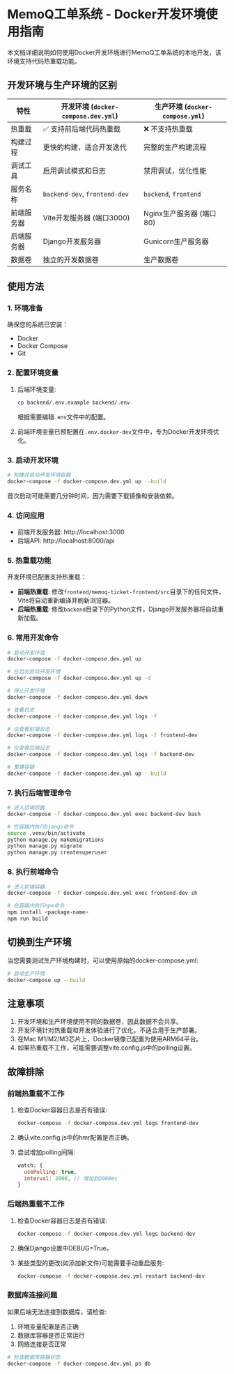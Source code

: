 # MemoQ工单系统 - Docker开发环境使用指南

本文档详细说明如何使用Docker开发环境进行MemoQ工单系统的本地开发，该环境支持代码热重载功能。

## 开发环境与生产环境的区别

| 特性 | 开发环境 (`docker-compose.dev.yml`) | 生产环境 (`docker-compose.yml`) |
|------|----------------------------------|------------------------------|
| 热重载 | ✅ 支持前后端代码热重载 | ❌ 不支持热重载 |
| 构建过程 | 更快的构建，适合开发迭代 | 完整的生产构建流程 |
| 调试工具 | 启用调试模式和日志 | 禁用调试，优化性能 |
| 服务名称 | `backend-dev`, `frontend-dev` | `backend`, `frontend` |
| 前端服务器 | Vite开发服务器 (端口3000) | Nginx生产服务器 (端口80) |
| 后端服务器 | Django开发服务器 | Gunicorn生产服务器 |
| 数据卷 | 独立的开发数据卷 | 生产数据卷 |

## 使用方法

### 1. 环境准备

确保您的系统已安装：
- Docker
- Docker Compose
- Git

### 2. 配置环境变量

1. 后端环境变量:
   ```bash
   cp backend/.env.example backend/.env
   ```
   根据需要编辑`.env`文件中的配置。

2. 前端环境变量已预配置在`.env.docker-dev`文件中，专为Docker开发环境优化。

### 3. 启动开发环境

```bash
# 构建并启动开发环境容器
docker-compose -f docker-compose.dev.yml up --build
```

首次启动可能需要几分钟时间，因为需要下载镜像和安装依赖。

### 4. 访问应用

- 前端开发服务器: http://localhost:3000
- 后端API: http://localhost:8000/api

### 5. 热重载功能

开发环境已配置支持热重载：

- **前端热重载**: 修改`frontend/memoq-ticket-frontend/src`目录下的任何文件，Vite将自动重新编译并刷新浏览器。
- **后端热重载**: 修改`backend`目录下的Python文件，Django开发服务器将自动重新加载。

### 6. 常用开发命令

```bash
# 启动开发环境
docker-compose -f docker-compose.dev.yml up

# 在后台启动开发环境
docker-compose -f docker-compose.dev.yml up -d

# 停止开发环境
docker-compose -f docker-compose.dev.yml down

# 查看日志
docker-compose -f docker-compose.dev.yml logs -f

# 仅查看前端日志
docker-compose -f docker-compose.dev.yml logs -f frontend-dev

# 仅查看后端日志
docker-compose -f docker-compose.dev.yml logs -f backend-dev

# 重建容器
docker-compose -f docker-compose.dev.yml up --build
```

### 7. 执行后端管理命令

```bash
# 进入后端容器
docker-compose -f docker-compose.dev.yml exec backend-dev bash

# 在容器内执行Django命令
source .venv/bin/activate
python manage.py makemigrations
python manage.py migrate
python manage.py createsuperuser
```

### 8. 执行前端命令

```bash
# 进入前端容器
docker-compose -f docker-compose.dev.yml exec frontend-dev sh

# 在容器内执行npm命令
npm install <package-name>
npm run build
```

## 切换到生产环境

当您需要测试生产环境构建时，可以使用原始的docker-compose.yml:

```bash
# 启动生产环境
docker-compose up --build
```

## 注意事项

1. 开发环境和生产环境使用不同的数据卷，因此数据不会共享。
2. 开发环境针对热重载和开发体验进行了优化，不适合用于生产部署。
3. 在Mac M1/M2/M3芯片上，Docker镜像已配置为使用ARM64平台。
4. 如果热重载不工作，可能需要调整vite.config.js中的polling设置。

## 故障排除

### 前端热重载不工作

1. 检查Docker容器日志是否有错误:
   ```bash
   docker-compose -f docker-compose.dev.yml logs frontend-dev
   ```

2. 确认vite.config.js中的hmr配置是否正确。

3. 尝试增加polling间隔:
   ```javascript
   watch: {
     usePolling: true,
     interval: 2000, // 增加到2000ms
   }
   ```

### 后端热重载不工作

1. 检查Docker容器日志是否有错误:
   ```bash
   docker-compose -f docker-compose.dev.yml logs backend-dev
   ```

2. 确保Django设置中DEBUG=True。

3. 某些类型的更改(如添加新文件)可能需要手动重启服务:
   ```bash
   docker-compose -f docker-compose.dev.yml restart backend-dev
   ```

### 数据库连接问题

如果后端无法连接到数据库，请检查:

1. 环境变量配置是否正确
2. 数据库容器是否正常运行
3. 网络连接是否正常

```bash
# 检查数据库容器状态
docker-compose -f docker-compose.dev.yml ps db
```